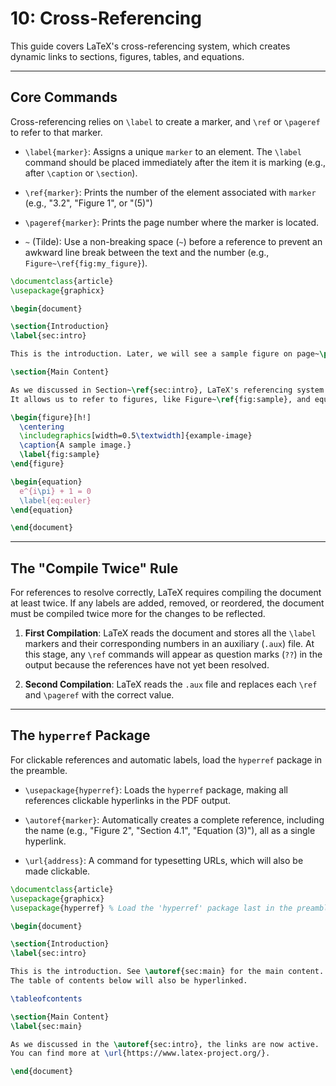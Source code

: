 # 10: Cross-Referencing

This guide covers LaTeX's cross-referencing system, which creates dynamic links to sections, figures, tables, and equations.

---

## Core Commands

Cross-referencing relies on `\label` to create a marker, and `\ref` or `\pageref` to refer to that marker.

- `\label{marker}`: Assigns a unique `marker` to an element. The `\label` command should be placed immediately after the item it is marking (e.g., after `\caption` or `\section`).

- `\ref{marker}`: Prints the number of the element associated with `marker` (e.g., "3.2", "Figure 1", or "(5)")

- `\pageref{marker}`: Prints the page number where the marker is located.

- `~` (Tilde): Use a non-breaking space (`~`) before a reference to prevent an awkward line break between the text and the number (e.g., `Figure~\ref{fig:my_figure}`).

```latex
\documentclass{article}
\usepackage{graphicx}

\begin{document}

\section{Introduction}
\label{sec:intro}

This is the introduction. Later, we will see a sample figure on page~\pageref{fig:sample}.

\section{Main Content}

As we discussed in Section~\ref{sec:intro}, LaTeX's referencing system is very powerful.
It allows us to refer to figures, like Figure~\ref{fig:sample}, and equations, like Equation~\ref{eq:euler}.

\begin{figure}[h!]
  \centering
  \includegraphics[width=0.5\textwidth]{example-image}
  \caption{A sample image.}
  \label{fig:sample}
\end{figure}

\begin{equation}
  e^{i\pi} + 1 = 0
  \label{eq:euler}
\end{equation}

\end{document}
```

---

## The "Compile Twice" Rule

For references to resolve correctly, LaTeX requires compiling the document at least twice. If any labels are added, removed, or reordered, the document must be compiled twice more for the changes to be reflected.

1. **First Compilation**: LaTeX reads the document and stores all the `\label` markers and their corresponding numbers in an auxiliary (`.aux`) file. At this stage, any `\ref` commands will appear as question marks (`??`) in the output because the references have not yet been resolved.

2. **Second Compilation**: LaTeX reads the `.aux` file and replaces each `\ref` and `\pageref` with the correct value.

---

## The `hyperref` Package

For clickable references and automatic labels, load the `hyperref` package in the preamble.

- `\usepackage{hyperref}`: Loads the `hyperref` package, making all references clickable hyperlinks in the PDF output.
  
- `\autoref{marker}`: Automatically creates a complete reference, including the name (e.g., "Figure 2", "Section 4.1", "Equation (3)"), all as a single hyperlink.

- `\url{address}`: A command for typesetting URLs, which will also be made clickable.

```latex
\documentclass{article}
\usepackage{graphicx}
\usepackage{hyperref} % Load the 'hyperref' package last in the preamble

\begin{document}

\section{Introduction}
\label{sec:intro}

This is the introduction. See \autoref{sec:main} for the main content.
The table of contents below will also be hyperlinked.

\tableofcontents

\section{Main Content}
\label{sec:main}

As we discussed in the \autoref{sec:intro}, the links are now active.
You can find more at \url{https://www.latex-project.org/}.

\end{document}
```
